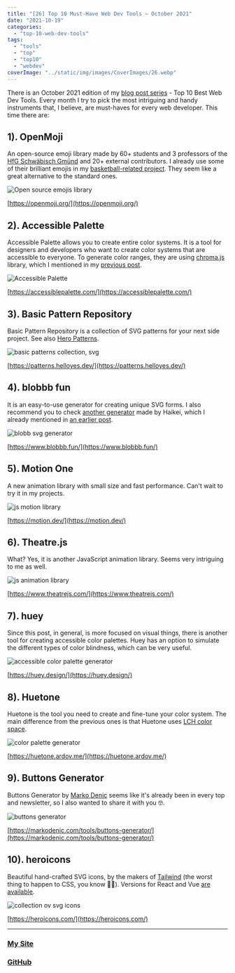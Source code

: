 ```yaml
---
title: "[26] Top 10 Must-Have Web Dev Tools – October 2021"
date: "2021-10-19"
categories:
  - "top-10-web-dev-tools"
tags:
  - "tools"
  - "top"
  - "top10"
  - "webdev"
coverImage: "../static/img/images/CoverImages/26.webp"
---
```


There is an October 2021 edition of my [blog post series](https://www.create-react-app.com/tags/top) - Top 10 Best Web Dev Tools. Every month I try to pick the most intriguing and handy instruments that, I believe, are must-haves for every web developer. This time there are:

## 1). OpenMoji

An open-source emoji library made by 60+ students and 3 professors of the [HfG Schwäbisch Gmünd](https://www.hfg-gmuend.de/) and 20+ external contributors. I already use some of their brilliant emojis in my [basketball-related project](https://koripallopaikat.com/). They seem like a great alternative to the standard ones.

![Open source emojis library](https://www.create-react-app.com/static/img/images/26/openmoji.webp)

[https://openmoji.org/](https://openmoji.org/)

## 2). Accessible Palette

Accessible Palette allows you to create entire color systems. It is a tool for designers and developers who want to create color systems that are accessible to everyone. To generate color ranges, they are using [chroma.js](https://gka.github.io/chroma.js/) library, which I mentioned in my [previous post](https://www.create-react-app.com/posts/2021-09-16-top-10-web-dev-tools-09-2021/).

![Accessible Palette](https://www.create-react-app.com/static/img/images/26/palette.webp)

[https://accessiblepalette.com/](https://accessiblepalette.com/)

## 3). Basic Pattern Repository

Basic Pattern Repository is a collection of SVG patterns for your next side project. See also [Hero Patterns](https://www.heropatterns.com/).

![basic patterns collection, svg](https://www.create-react-app.com/static/img/images/26/patterns.webp)

[https://patterns.helloyes.dev/](https://patterns.helloyes.dev/)

## 4). blobbb fun

It is an easy-to-use generator for creating unique SVG forms. I also recommend you to check [another generator](https://app.haikei.app/) made by Haikei, which I already mentioned in [an earlier post](https://www.create-react-app.com/posts/2021-07-12-top-10-web-dev-tools-07-2021/).

![blobb svg generator](https://www.create-react-app.com/static/img/images/26/blobb.webp)

[https://www.blobbb.fun/](https://www.blobbb.fun/)

## 5). Motion One

A new animation library with small size and fast performance. Can't wait to try it in my projects.

![js motion library](https://www.create-react-app.com/static/img/images/26/motion.webp)

[https://motion.dev/](https://motion.dev/)

## 6). Theatre.js

What? Yes, it is another JavaScript animation library. Seems very intriguing to me as well.

![js animation library](https://www.create-react-app.com/static/img/images/26/theatre.webp)

[https://www.theatrejs.com/](https://www.theatrejs.com/)

## 7). huey

Since this post, in general, is more focused on visual things, there is another tool for creating accessible color palettes. Huey has an option to simulate the different types of color blindness, which can be very useful.

![accessible color palette generator](https://www.create-react-app.com/static/img/images/26/huey.webp)

[https://huey.design/](https://huey.design/)

## 8). Huetone

Huetone is the tool you need to create and fine-tune your color system. The main difference from the previous ones is that Huetone uses [LCH color space](https://lea.verou.me/2020/04/lch-colors-in-css-what-why-and-how/).

![color palette generator](https://www.create-react-app.com/static/img/images/26/huetone.webp)

[https://huetone.ardov.me/](https://huetone.ardov.me/)

## 9). Buttons Generator

Buttons Generator by [Marko Denic](https://twitter.com/denicmarko) seems like it's already been in every top and newsletter, so I also wanted to share it with you 🤓.

![buttons generator](https://www.create-react-app.com/static/img/images/26/buttons.webp)

[https://markodenic.com/tools/buttons-generator/](https://markodenic.com/tools/buttons-generator/)

## 10). heroicons

Beautiful hand-crafted SVG icons, by the makers of [Tailwind](https://tailwindcss.com/) (the worst thing to happen to CSS, you know 💁‍♂️). Versions for React and Vue [are available](https://github.com/tailwindlabs/heroicons#react).

![collection ov svg icons](https://www.create-react-app.com/static/img/images/26/heroicons.webp)

[https://heroicons.com/](https://heroicons.com/)

---

### [My Site](https://villivald.com/)

### [GitHub](https://github.com/villivald)
